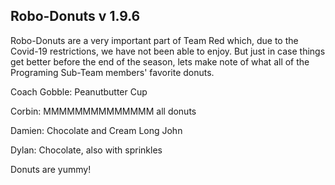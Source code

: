 ## Robo-Donuts v 1.9.6
Robo-Donuts are a very important part of Team Red which, due to the Covid-19 restrictions, we have not been able to enjoy. But just in case things get better before the end of the season, lets make note of what all of the Programing Sub-Team members' favorite donuts.

Coach Gobble: Peanutbutter Cup

Corbin: MMMMMMMMMMMMMM all donuts

Damien: Chocolate and Cream Long John

Dylan: Chocolate, also with sprinkles



Donuts are yummy!